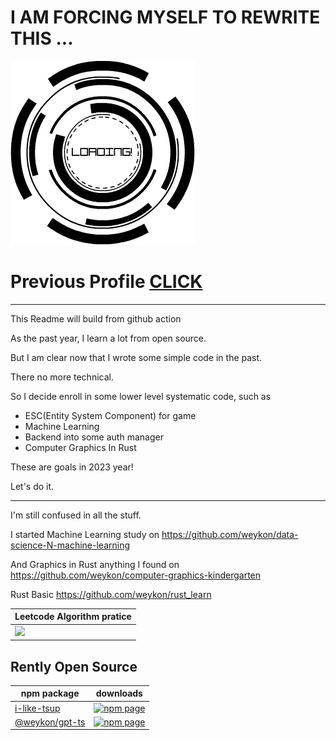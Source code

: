 # I AM FORCING MYSELF TO REWRITE THIS ...

![](./updatess.gif)

# Previous Profile [CLICK](./README-2022.md)

---  

This Readme will build from github action

As the past year, I learn a lot from open source.

But I am clear now that I wrote some simple code in the past.

There no more technical.

So I decide enroll in some lower level systematic code, such as
- ESC(Entity System Component) for game
- Machine Learning
- Backend into some auth manager
- Computer Graphics In Rust

These are goals in 2023 year!

Let's do it.

---

I'm still confused in all the stuff.

I started Machine Learning study on https://github.com/weykon/data-science-N-machine-learning  

And Graphics in Rust anything I found on https://github.com/weykon/computer-graphics-kindergarten  
 
Rust Basic https://github.com/weykon/rust_learn

| Leetcode Algorithm pratice |
|---|
| <img width="250px" src="https://leetcard.jacoblin.cool/weykon?theme=nord&font=PT%20Mono&ext=activity&site=cn&animation=true" /> |

## Rently Open Source
| npm package | downloads |
| --------|---------|
| [i-like-tsup](https://github.com/weykon/i-like-tsup) | [![npm page](https://img.shields.io/npm/dy/i-like-tsup?color=green)](https://www.npmjs.com/package/i-like-tsup) |
| [@weykon/gpt-ts](https://www.npmjs.com/package/@weykon/gpt-ts) | [![npm page](https://img.shields.io/npm/dy/@weykon/gpt-ts?color=green)](https://www.npmjs.com/package/@weykon/gpt-ts) |  

